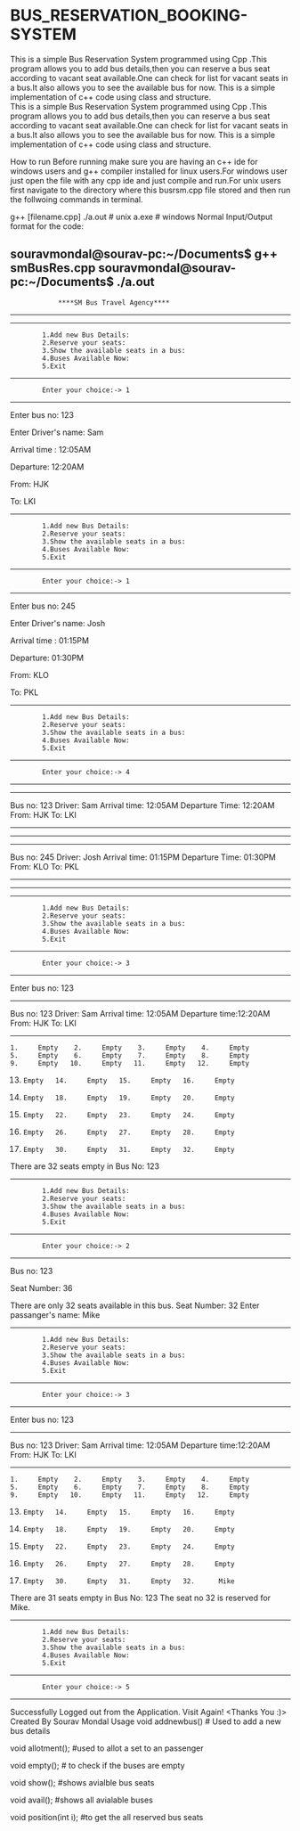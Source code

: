 # BUS_RESERVATION_BOOKING-SYSTEM
This is a simple Bus Reservation System programmed using Cpp .This program allows you to add bus details,then you can reserve a bus seat according to vacant seat available.One can check for list for vacant seats in a bus.It also allows you to see the available bus for now. This is a simple implementation of c++ code using class and structure.  
This is a simple Bus Reservation System programmed using Cpp .This program allows you to add bus details,then you can reserve a bus seat according to vacant seat available.One can check for list for vacant seats in a bus.It also allows you to see the available bus for now. This is a simple implementation of c++ code using class and structure.

How to run
Before running make sure you are having an c++ ide for windows users and g++ compiler installed for linux users.For windows user just open the file with any cpp ide and just compile and run.For unix users first navigate to the directory where this busrsm.cpp  file stored and then run the follwoing commands in terminal.

g++ [filename.cpp]
./a.out # unix
a.exe # windows
Normal Input/Output format for the code:

souravmondal@sourav-pc:~/Documents$ g++ smBusRes.cpp
souravmondal@sourav-pc:~/Documents$ ./a.out
---------------------------------------------------------------------------
				****SM Bus Travel Agency****

---------------------------------------------------------------------------

***************************************************************************


			1.Add new Bus Details:
			2.Reserve your seats:
			3.Show the available seats in a bus:
			4.Buses Available Now: 
			5.Exit
***************************************************************************

			Enter your choice:-> 1
***************************************************************************
Enter bus no: 123

Enter Driver's name: Sam

Arrival time : 12:05AM

Departure: 12:20AM

From: 			HJK

To: 			LKI

***************************************************************************


			1.Add new Bus Details:
			2.Reserve your seats:
			3.Show the available seats in a bus:
			4.Buses Available Now: 
			5.Exit
***************************************************************************

			Enter your choice:-> 1
***************************************************************************
Enter bus no: 245

Enter Driver's name: Josh

Arrival time : 01:15PM

Departure: 01:30PM

From: 			KLO

To: 			PKL

***************************************************************************


			1.Add new Bus Details:
			2.Reserve your seats:
			3.Show the available seats in a bus:
			4.Buses Available Now: 
			5.Exit
***************************************************************************

			Enter your choice:-> 4
***************************************************************************
***************************************************************************
Bus no: 	123
Driver: 	Sam		Arrival time: 	12:05AM	Departure Time: 	12:20AM
From: 		HJK		To: 			LKI
***************************************************************************
___________________________________________________________________________
***************************************************************************
Bus no: 	245
Driver: 	Josh		Arrival time: 	01:15PM	Departure Time: 	01:30PM
From: 		KLO		To: 			PKL
***************************************************************************
___________________________________________________________________________

***************************************************************************


			1.Add new Bus Details:
			2.Reserve your seats:
			3.Show the available seats in a bus:
			4.Buses Available Now: 
			5.Exit
***************************************************************************

			Enter your choice:-> 3
***************************************************************************
Enter bus no: 123
***************************************************************************

Bus no: 	123
Driver: 	Sam		Arrival time: 	12:05AM	Departure time:12:20AM
From: 		HJK		To: 		LKI
***************************************************************************

    1.     Empty    2.     Empty    3.     Empty    4.     Empty
    5.     Empty    6.     Empty    7.     Empty    8.     Empty
    9.     Empty   10.     Empty   11.     Empty   12.     Empty
   13.     Empty   14.     Empty   15.     Empty   16.     Empty
   17.     Empty   18.     Empty   19.     Empty   20.     Empty
   21.     Empty   22.     Empty   23.     Empty   24.     Empty
   25.     Empty   26.     Empty   27.     Empty   28.     Empty
   29.     Empty   30.     Empty   31.     Empty   32.     Empty

There are 32 seats empty in Bus No: 123
***************************************************************************


			1.Add new Bus Details:
			2.Reserve your seats:
			3.Show the available seats in a bus:
			4.Buses Available Now: 
			5.Exit
***************************************************************************

			Enter your choice:-> 2
***************************************************************************
Bus no: 123

Seat Number: 36

There are only 32 seats available in this bus.
Seat Number: 32
Enter passanger's name: Mike

***************************************************************************


			1.Add new Bus Details:
			2.Reserve your seats:
			3.Show the available seats in a bus:
			4.Buses Available Now: 
			5.Exit
***************************************************************************

			Enter your choice:-> 3
***************************************************************************
Enter bus no: 123
***************************************************************************

Bus no: 	123
Driver: 	Sam		Arrival time: 	12:05AM	Departure time:12:20AM
From: 		HJK		To: 		LKI
***************************************************************************

    1.     Empty    2.     Empty    3.     Empty    4.     Empty
    5.     Empty    6.     Empty    7.     Empty    8.     Empty
    9.     Empty   10.     Empty   11.     Empty   12.     Empty
   13.     Empty   14.     Empty   15.     Empty   16.     Empty
   17.     Empty   18.     Empty   19.     Empty   20.     Empty
   21.     Empty   22.     Empty   23.     Empty   24.     Empty
   25.     Empty   26.     Empty   27.     Empty   28.     Empty
   29.     Empty   30.     Empty   31.     Empty   32.      Mike

There are 31 seats empty in Bus No: 123
The seat no 32 is reserved for Mike.
***************************************************************************


			1.Add new Bus Details:
			2.Reserve your seats:
			3.Show the available seats in a bus:
			4.Buses Available Now: 
			5.Exit
***************************************************************************

			Enter your choice:-> 5
***************************************************************************
Successfully Logged out from the Application. Visit Again!
<Thanks You :)>
Created By Sourav Mondal
Usage
  void addnewbus() # Used to add a new bus details

  void allotment(); #used to allot a set to an passenger

  void empty(); # to check if the buses are empty

  void show(); #shows avialble bus seats

  void avail(); #shows all avialable buses

  void position(int i); #to get the all reserved bus seats
